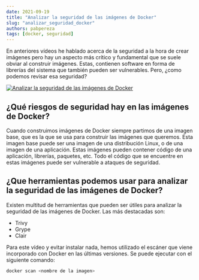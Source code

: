```yaml
---
date: 2021-09-19
title: "Analizar la seguridad de las imágenes de Docker"
slug: "analizar_seguridad_docker"
authors: pabpereza
tags: [docker, seguridad]
---
```


En anteriores vídeos he hablado acerca de la seguridad a la hora de crear imágenes pero hay un aspecto más crítico y fundamental que se suele obviar al construir imágenes. Estas, contienen software en forma de librerías del sistema que también pueden ser vulnerables. Pero, ¿como podemos revisar esa seguridad?
<!-- truncate -->

[![Analizar la seguridad de las imágenes de Docker](https://img.youtube.com/vi/XmGEMOgI9-g/maxresdefault.jpg)](https://www.youtube.com/watch?v=XmGEMOgI9-g)


## ¿Qué riesgos de seguridad hay en las imágenes de Docker?
Cuando construimos imágenes de Docker siempre partimos de una imagen base, que es la que se usa para construir las imágenes que queremos. Esta imagen base puede ser una imagen de una distribución Linux, o de una imagen de una aplicación. Estas imágenes pueden contener código de una aplicación, librerías, paquetes, etc. Todo el código que se encuentre en estas imágenes puede ser vulnerable a ataques de seguridad.

## ¿Que herramientas podemos usar para analizar la seguridad de las imágenes de Docker?
Existen multitud de herramientas que pueden ser útiles para analizar la seguridad de las imágenes de Docker. Las más destacadas son:
* Trivy
* Grype 
* Clair

Para este vídeo y evitar instalar nada, hemos utilizado el escáner que viene incorporado con Docker en las últimas versiones. Se puede ejecutar con el siguiente comando:

``` bash
docker scan <nombre de la imagen>
```


